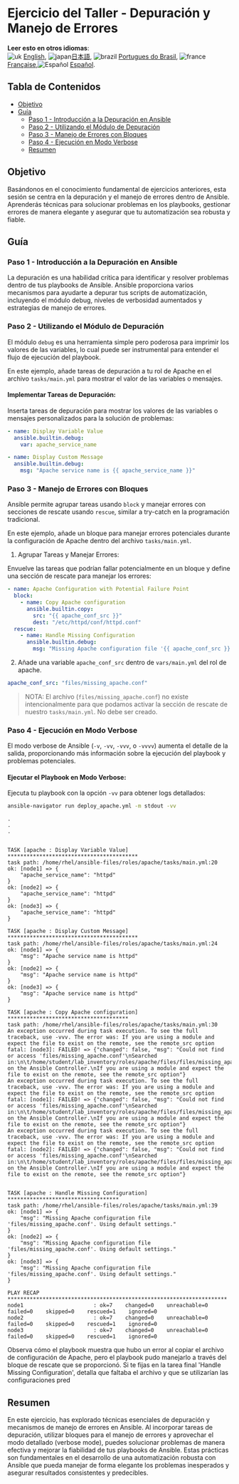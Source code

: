 
# Ejercicio del Taller - Depuración y Manejo de Errores

**Leer esto en otros idiomas**:
<br>![uk](../../../images/uk.png) [English](README.md),  ![japan](../../../images/japan.png)[日本語](README.ja.md), ![brazil](../../../images/brazil.png) [Portugues do Brasil](README.pt-br.md), ![france](../../../images/fr.png) [Française](README.fr.md),![Español](../../../images/col.png) [Español](README.es.md).

## Tabla de Contenidos

- [Objetivo](#objetivo)
- [Guía](#guía)
  - [Paso 1 - Introducción a la Depuración en Ansible](#paso-1---introducción-a-la-depuración-en-ansible)
  - [Paso 2 - Utilizando el Módulo de Depuración](#paso-2---utilizando-el-módulo-de-depuración)
  - [Paso 3 - Manejo de Errores con Bloques](#paso-3---manejo-de-errores-con-bloques)
  - [Paso 4 - Ejecución en Modo Verbose](#paso-4---ejecución-en-modo-verbose)
  - [Resumen](#resumen)

## Objetivo

Basándonos en el conocimiento fundamental de ejercicios anteriores, esta sesión se centra en la depuración y el manejo de errores dentro de Ansible. Aprenderás técnicas para solucionar problemas en los playbooks, gestionar errores de manera elegante y asegurar que tu automatización sea robusta y fiable.

## Guía

### Paso 1 - Introducción a la Depuración en Ansible

La depuración es una habilidad crítica para identificar y resolver problemas dentro de tus playbooks de Ansible. Ansible proporciona varios mecanismos para ayudarte a depurar tus scripts de automatización, incluyendo el módulo debug, niveles de verbosidad aumentados y estrategias de manejo de errores.

### Paso 2 - Utilizando el Módulo de Depuración

El módulo `debug` es una herramienta simple pero poderosa para imprimir los valores de las variables, lo cual puede ser instrumental para entender el flujo de ejecución del playbook.

En este ejemplo, añade tareas de depuración a tu rol de Apache en el archivo `tasks/main.yml` para mostrar el valor de las variables o mensajes.

#### Implementar Tareas de Depuración:

Inserta tareas de depuración para mostrar los valores de las variables o mensajes personalizados para la solución de problemas:

```yaml
- name: Display Variable Value
  ansible.builtin.debug:
    var: apache_service_name

- name: Display Custom Message
  ansible.builtin.debug:
    msg: "Apache service name is {{ apache_service_name }}"
```

### Paso 3 - Manejo de Errores con Bloques

Ansible permite agrupar tareas usando `block` y manejar errores con secciones de rescate usando `rescue`, similar a try-catch en la programación tradicional.

En este ejemplo, añade un bloque para manejar errores potenciales durante la configuración de Apache dentro del archivo `tasks/main.yml`.

1. Agrupar Tareas y Manejar Errores:

Envuelve las tareas que podrían fallar potencialmente en un bloque y define una sección de rescate para manejar los errores:

```yaml
- name: Apache Configuration with Potential Failure Point
  block:
    - name: Copy Apache configuration
      ansible.builtin.copy:
        src: "{{ apache_conf_src }}"
        dest: "/etc/httpd/conf/httpd.conf"
  rescue:
    - name: Handle Missing Configuration
      ansible.builtin.debug:
        msg: "Missing Apache configuration file '{{ apache_conf_src }}'. Using default settings."
```

2. Añade una variable `apache_conf_src` dentro de `vars/main.yml` del rol de apache.

```yaml
apache_conf_src: "files/missing_apache.conf"
```

> NOTA: El archivo (`files/missing_apache.conf`) no existe intencionalmente para que podamos activar la sección de rescate de nuestro `tasks/main.yml`. No debe ser creado.

### Paso 4 - Ejecución en Modo Verbose

El modo verbose de Ansible (`-v`, `-vv`, `-vvv`, o `-vvvv`) aumenta el detalle de la salida, proporcionando más información sobre la ejecución del playbook y problemas potenciales.

#### Ejecutar el Playbook en Modo Verbose:

Ejecuta tu playbook con la opción `-vv` para obtener logs detallados:

```bash
ansible-navigator run deploy_apache.yml -m stdout -vv
```

```
.
.
.


TASK [apache : Display Variable Value] *****************************************
task path: /home/rhel/ansible-files/roles/apache/tasks/main.yml:20
ok: [node1] => {
    "apache_service_name": "httpd"
}
ok: [node2] => {
    "apache_service_name": "httpd"
}
ok: [node3] => {
    "apache_service_name": "httpd"
}

TASK [apache : Display Custom Message] *****************************************
task path: /home/rhel/ansible-files/roles/apache/tasks/main.yml:24
ok: [node1] => {
    "msg": "Apache service name is httpd"
}
ok: [node2] => {
    "msg": "Apache service name is httpd"
}
ok: [node3] => {
    "msg": "Apache service name is httpd"
}

TASK [apache : Copy Apache configuration] **************************************
task path: /home/rhel/ansible-files/roles/apache/tasks/main.yml:30
An exception occurred during task execution. To see the full traceback, use -vvv. The error was: If you are using a module and expect the file to exist on the remote, see the remote_src option
fatal: [node3]: FAILED! => {"changed": false, "msg": "Could not find or access 'files/missing_apache.conf'\nSearched in:\n\t/home/student/lab_inventory/roles/apache/files/files/missing_apache.conf\n\t/home/student/lab_inventory/roles/apache/files/missing_apache.conf\n\t/home/student/lab_inventory/roles/apache/tasks/files/files/missing_apache.conf\n\t/home/student/lab_inventory/roles/apache/tasks/files/missing_apache.conf\n\t/home/student/lab_inventory/files/files/missing_apache.conf\n\t/home/student/lab_inventory/files/missing_apache.conf on the Ansible Controller.\nIf you are using a module and expect the file to exist on the remote, see the remote_src option"}
An exception occurred during task execution. To see the full traceback, use -vvv. The error was: If you are using a module and expect the file to exist on the remote, see the remote_src option
fatal: [node1]: FAILED! => {"changed": false, "msg": "Could not find or access 'files/missing_apache.conf'\nSearched in:\n\t/home/student/lab_inventory/roles/apache/files/files/missing_apache.conf\n\t/home/student/lab_inventory/roles/apache/files/missing_apache.conf\n\t/home/student/lab_inventory/roles/apache/tasks/files/files/missing_apache.conf\n\t/home/student/lab_inventory/roles/apache/tasks/files/missing_apache.conf\n\t/home/student/lab_inventory/files/files/missing_apache.conf\n\t/home/student/lab_inventory/files/missing_apache.conf on the Ansible Controller.\nIf you are using a module and expect the file to exist on the remote, see the remote_src option"}
An exception occurred during task execution. To see the full traceback, use -vvv. The error was: If you are using a module and expect the file to exist on the remote, see the remote_src option
fatal: [node2]: FAILED! => {"changed": false, "msg": "Could not find or access 'files/missing_apache.conf'\nSearched in:\n\t/home/student/lab_inventory/roles/apache/files/files/missing_apache.conf\n\t/home/student/lab_inventory/roles/apache/files/missing_apache.conf\n\t/home/student/lab_inventory/roles/apache/tasks/files/files/missing_apache.conf\n\t/home/student/lab_inventory/roles/apache/tasks/files/missing_apache.conf\n\t/home/student/lab_inventory/files/files/missing_apache.conf\n\t/home/student/lab_inventory/files/missing_apache.conf on the Ansible Controller.\nIf you are using a module and expect the file to exist on the remote, see the remote_src option"}


TASK [apache : Handle Missing Configuration] ***********************************
task path: /home/rhel/ansible-files/roles/apache/tasks/main.yml:39
ok: [node1] => {
    "msg": "Missing Apache configuration file 'files/missing_apache.conf'. Using default settings."
}
ok: [node2] => {
    "msg": "Missing Apache configuration file 'files/missing_apache.conf'. Using default settings."
}
ok: [node3] => {
    "msg": "Missing Apache configuration file 'files/missing_apache.conf'. Using default settings."
}

PLAY RECAP *********************************************************************
node1                      : ok=7    changed=0    unreachable=0    failed=0    skipped=0    rescued=1    ignored=0
node2                      : ok=7    changed=0    unreachable=0    failed=0    skipped=0    rescued=1    ignored=0
node3                      : ok=7    changed=0    unreachable=0    failed=0    skipped=0    rescued=1    ignored=0

```

Observa cómo el playbook muestra que hubo un error al copiar el archivo de configuración de Apache, pero el playbook pudo manejarlo a través del bloque de rescate que se proporcionó. Si te fijas en la tarea final 'Handle Missing Configuration', detalla que faltaba el archivo y que se utilizarían las configuraciones pred

## Resumen
En este ejercicio, has explorado técnicas esenciales de depuración y mecanismos de manejo de errores en Ansible. Al incorporar tareas de depuración, utilizar bloques para el manejo de errores y aprovechar el modo detallado (verbose mode), puedes solucionar problemas de manera efectiva y mejorar la fiabilidad de tus playbooks de Ansible. Estas prácticas son fundamentales en el desarrollo de una automatización robusta con Ansible que pueda manejar de forma elegante los problemas inesperados y asegurar resultados consistentes y predecibles.
